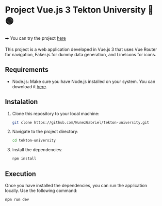 # Project Vue.js 3 Tekton University 📖🟢

➡️ You can try the project [here](https://tekton-university.vercel.app)

This project is a web application developed in Vue.js 3 that uses Vue Router for navigation, Faker.js for dummy data generation, and LineIcons for icons.

## Requirements

- Node.js: Make sure you have Node.js installed on your system. You can download it [here](https://nodejs.org/).

## Instalation

1. Clone this repository to your local machine:

   ```bash
   git clone https://github.com/NunezGabriel/tekton-university.git
   ```

2. Navigate to the project directory:

   ```bash
   cd tekton-university
   ```

3. Install the dependencies:

   ```bash
   npm install
   ```

## Execution

Once you have installed the dependencies, you can run the application locally. Use the following command:

```bash
npm run dev
```
